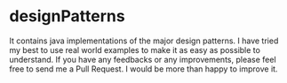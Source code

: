 # designPatterns
It contains java implementations of the major design patterns. I have tried my best to use real world examples to make it as easy as possible to understand. If you have any feedbacks or any improvements, please feel free to send me a Pull Request. I would be more than happy to improve it. 

